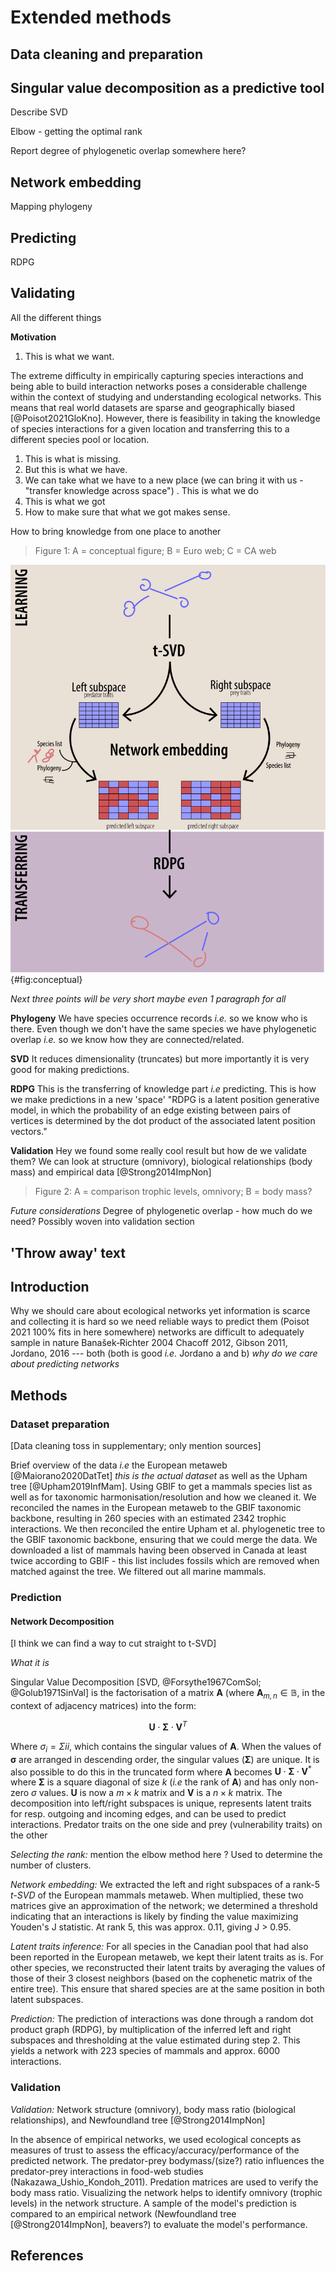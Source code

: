 # Extended methods

## Data cleaning and preparation

## Singular value decomposition as a predictive tool

Describe SVD

Elbow - getting the optimal rank

Report degree of phylogenetic overlap somewhere here?

## Network embedding

Mapping phylogeny

## Predicting

RDPG

## Validating

All the different things

**Motivation** 
1. This is what we want. 

The extreme difficulty in empirically capturing species interactions 
and being able to build interaction networks poses a considerable 
challenge within the context of studying and understanding ecological 
networks. This means that real world datasets are sparse and geographically 
biased [@Poisot2021GloKno]. However, there is feasibility in taking 
the knowledge of species interactions for a given location and transferring 
this to a different species pool or location.




1. This is what is missing. 
2. But this is what we have. 
3. We can take what we have to a new place (we can bring it with 
us - "transfer knowledge across space") . This is what we do
5. This is what we got
6. How to make sure that what we got makes sense.

How to bring knowledge from one place to another

> Figure 1: A = conceptual figure; B = Euro web; C = CA web

![Much art.](figures/conceptual.png){#fig:conceptual}

*Next three points will be very short maybe even 1 paragraph for all*

**Phylogeny** We have species occurrence records *i.e.* so we know who is 
there. Even though we don't have the same species we have phylogenetic 
overlap *i.e.* so we know how they are connected/related.

**SVD** It reduces dimensionality (truncates) but more importantly 
it is very good for making predictions.

**RDPG** This is the transferring of knowledge part *i.e* predicting. This 
is how we make predictions in a new 'space'
"RDPG is a latent position generative model, in which the probability of an edge 
existing between pairs of vertices is determined by the dot product of the associated 
latent position vectors."

**Validation** Hey we found some really cool result but how de we validate them? 
We can look at structure (omnivory), biological relationships (body mass) and 
empirical data [@Strong2014ImpNon]

> Figure 2: A = comparison trophic levels, omnivory; B = body mass?

*Future considerations* Degree of phylogenetic overlap - how much do we need? 
Possibly woven into validation section


## 'Throw away' text
## Introduction

Why we should care about ecological networks yet information 
is scarce and collecting it is hard so we need reliable ways 
to predict them (Poisot 2021 100% fits in here somewhere) 
networks are difficult to adequately sample in nature 
Banašek‐Richter 2004 Chacoff 2012, Gibson 2011, Jordano, 2016 
--- both (both is good *i.e.* Jordano a and b) 
*why do we care about predicting networks*



## Methods

### Dataset preparation 

[Data cleaning toss in supplementary; only mention sources]

Brief overview of the data *i.e* the European metaweb [@Maiorano2020DatTet] 
*this is the actual dataset* as well 
as the Upham tree [@Upham2019InfMam]. Using GBIF to get a 
mammals species list as 
well as for taxonomic harmonisation/resolution and how we cleaned 
it. We reconciled the names in the European metaweb to the GBIF 
taxonomic backbone, resulting in 260 species with an estimated 
2342 trophic interactions. We then reconciled the entire Upham 
et al. phylogenetic tree to the GBIF taxonomic backbone, ensuring 
that we could merge the data. 
We downloaded a list of mammals having been observed in Canada at 
least twice according to GBIF - this list includes fossils which 
are removed when matched against the tree. We filtered out all 
marine mammals.

### Prediction

#### Network Decomposition

[I think we can find a way to cut straight to t-SVD]

*What it is*

Singular Value Decomposition [SVD, @Forsythe1967ComSol; @Golub1971SinVal] 
is the factorisation of a matrix $\mathbf{A}$
(where $\mathbf{A}_{m,n} \in\mathbb{B}$, in the context of adjacency matrices) into the form:

$$ \mathbf{U}\cdot\mathbf{\Sigma}\cdot\mathbf{V}^T $$

Where $\sigma_{i} = \Sigma{ii}$, which contains the singular values of 
$\mathbf{A}$. When the values of $\mathbf{\sigma}$ are arranged in 
descending order, the singular values ($\mathbf{\Sigma}$) are
unique. 
It is also possible to do this in the truncated form where $\mathbf{A}$ becomes 
$\mathbf{U}\cdot\mathbf{\Sigma}\cdot\mathbf{V}^*$
where $\mathbf{\Sigma}$ is a square diagonal of size $k$ (*i.e* the rank of 
$\mathbf{A}$) and has only non-zero 
$\sigma$ values. $\mathbf{U}$ is now a $m \times k$ matrix and $\mathbf{V}$ 
is a $n \times k$ matrix.
The decomposition into left/right subspaces is unique, represents 
latent traits for resp. outgoing and incoming edges, and can be
used to predict interactions. Predator traits on the one side 
and prey (vulnerability traits) on the other

*Selecting the rank:* mention the elbow method here ? Used to determine the number of clusters.

*Network embedding:* We extracted the left and right subspaces 
of a rank-5 *t-SVD* of the European mammals metaweb. When 
multiplied, these two matrices give an approximation of the 
network; we determined a threshold indicating that an interactions 
is likely by finding the value maximizing Youden's J statistic. 
At rank 5, this was approx. 0.11, giving J > 0.95.

*Latent traits inference:* For all species in the Canadian pool 
that had also been reported in the European metaweb, we kept their 
latent traits as is. For other species, we reconstructed their 
latent traits by averaging the values of those of their 3 closest 
neighbors (based on the cophenetic matrix of the entire tree). 
This ensure that shared species are at the same position in both 
latent subspaces.

*Prediction:* The prediction of interactions was done through a 
random dot product graph (RDPG), by multiplication of the inferred left 
and right subspaces and thresholding at the value estimated during 
step 2. This yields a network with 223 species of mammals and approx. 
6000 interactions.

### Validation

*Validation:* Network structure (omnivory), body mass ratio 
(biological relationships), and Newfoundland tree [@Strong2014ImpNon]

In the absence of empirical networks, we used ecological concepts as measures of trust to assess 
the efficacy/accuracy/performance of the predicted network.
The predator-prey bodymass/(size?) ratio influences the predator-prey interactions 
in food-web studies (Nakazawa_Ushio_Kondoh_2011). Predation matrices are used 
to verify the body mass ratio.
Visualizing the network helps to identify omnivory (trophic levels) in the network structure.
A sample of the model's prediction is compared to an empirical network 
(Newfoundland tree [@Strong2014ImpNon], beavers?) to evaluate the model's performance. 

## References



